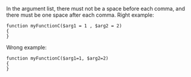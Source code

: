 In the argument list, there must not be a space before each comma, and there must be one space after each comma.
Right example:

    function myFunctionC($arg1 = 1 , $arg2 = 2)
    {
    }

Wrong example:

    function myFunctionC($arg1=1, $arg2=2)
    {
    }
      